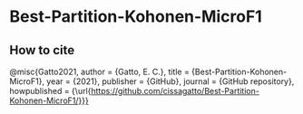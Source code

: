 # Best-Partition-Kohonen-MicroF1


## How to cite 
@misc{Gatto2021, author = {Gatto, E. C.}, title = {Best-Partition-Kohonen-MicroF1}, year = {2021}, publisher = {GitHub}, journal = {GitHub repository}, howpublished = {\url{https://github.com/cissagatto/Best-Partition-Kohonen-MicroF1/}}}
